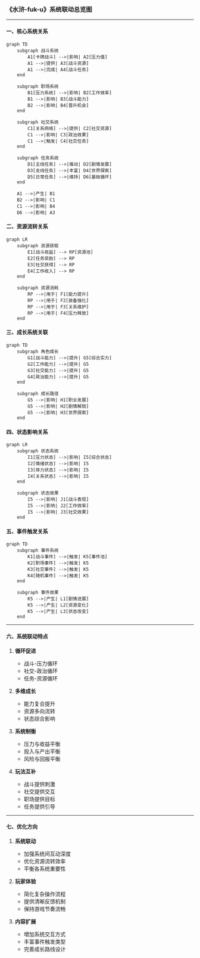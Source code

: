 ### 《水浒-fuk-u》系统联动总览图

---

#### 一、核心系统关系

```mermaid
graph TD
    subgraph 战斗系统
        A1[卡牌战斗] -->|影响| A2[压力值]
        A1 -->|提供| A3[战斗资源]
        A1 -->|完成| A4[战斗任务]
    end

    subgraph 职场系统
        B1[压力系统] -->|影响| B2[工作效率]
        B1 -->|影响| B3[战斗能力]
        B2 -->|影响| B4[晋升机会]
    end

    subgraph 社交系统
        C1[关系网络] -->|提供| C2[社交资源]
        C1 -->|影响| C3[政治效果]
        C1 -->|触发| C4[社交任务]
    end

    subgraph 任务系统
        D1[主线任务] -->|推动| D2[剧情发展]
        D3[支线任务] -->|丰富| D4[世界探索]
        D5[日常任务] -->|维持| D6[基础循环]
    end

    A1 -->|产生| B1
    B2 -->|影响| C1
    C1 -->|影响| B4
    D6 -->|影响| A3
```

#### 二、资源流转关系

```mermaid
graph LR
    subgraph 资源获取
        E1[战斗收益] --> RP[资源池]
        E2[任务奖励] --> RP
        E3[社交获得] --> RP
        E4[工作收入] --> RP
    end

    subgraph 资源消耗
        RP -->|用于| F1[能力提升]
        RP -->|用于| F2[装备强化]
        RP -->|用于| F3[关系维护]
        RP -->|用于| F4[压力释放]
    end
```

#### 三、成长系统关联

```mermaid
graph TD
    subgraph 角色成长
        G1[战斗能力] -->|提升| G5[综合实力]
        G2[工作能力] -->|提升| G5
        G3[社交能力] -->|提升| G5
        G4[政治能力] -->|提升| G5
    end

    subgraph 成长路径
        G5 -->|影响| H1[职业发展]
        G5 -->|影响| H2[剧情解锁]
        G5 -->|影响| H3[世界探索]
    end
```

#### 四、状态影响关系

```mermaid
graph LR
    subgraph 状态系统
        I1[压力状态] -->|影响| I5[综合状态]
        I2[情绪状态] -->|影响| I5
        I3[体力状态] -->|影响| I5
        I4[关系状态] -->|影响| I5
    end

    subgraph 状态效果
        I5 -->|影响| J1[战斗表现]
        I5 -->|影响| J2[工作效率]
        I5 -->|影响| J3[社交效果]
    end
```

#### 五、事件触发关系

```mermaid
graph TD
    subgraph 事件系统
        K1[战斗事件] -->|触发| K5[事件池]
        K2[职场事件] -->|触发| K5
        K3[社交事件] -->|触发| K5
        K4[随机事件] -->|触发| K5
    end

    subgraph 事件效果
        K5 -->|产生| L1[剧情进展]
        K5 -->|产生| L2[资源变化]
        K5 -->|产生| L3[状态改变]
    end
```

---

#### 六、系统联动特点

1. **循环促进**
   - 战斗-压力循环
   - 社交-政治循环
   - 任务-资源循环

2. **多维成长**
   - 能力复合提升
   - 资源多向流转
   - 状态综合影响

3. **系统制衡**
   - 压力与收益平衡
   - 投入与产出平衡
   - 风险与回报平衡

4. **玩法互补**
   - 战斗提供刺激
   - 社交提供交互
   - 职场提供目标
   - 任务提供引导

---

#### 七、优化方向

1. **系统联动**
   - 加强系统间互动深度
   - 优化资源流转效率
   - 平衡各系统重要性

2. **玩家体验**
   - 简化复杂操作流程
   - 提供清晰反馈机制
   - 保持游戏节奏流畅

3. **内容扩展**
   - 增加系统交互方式
   - 丰富事件触发类型
   - 完善成长路线设计
